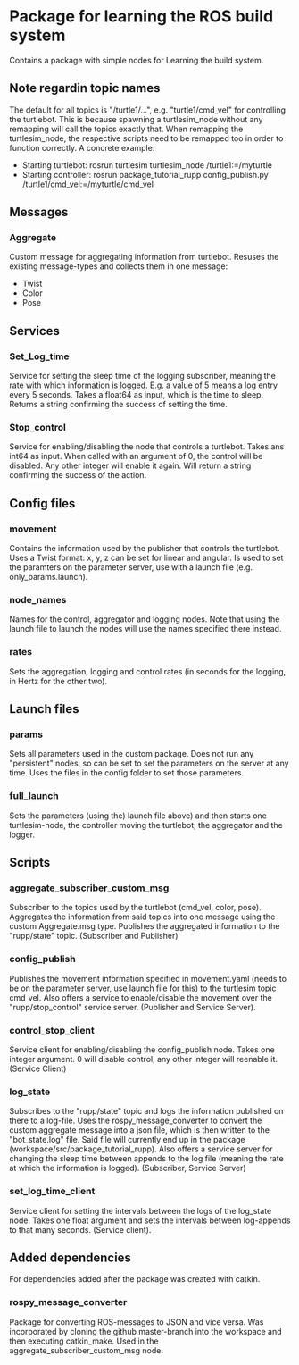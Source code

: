 # Package for learning the ROS build system
Contains a package with simple nodes for Learning the build system.

## Note regardin topic names
The default for all topics is "/turtle1/...", e.g. "turtle1/cmd_vel" for controlling the turtlebot. This is because spawning a turtlesim_node without any remapping will call the topics exactly that. When remapping the turtlesim_node, the respective scripts need to be remapped too in order to function correctly. A concrete example:
  - Starting turtlebot: rosrun turtlesim turtlesim_node /turtle1:=/myturtle
  - Starting controller: rosrun package_tutorial_rupp config_publish.py /turtle1/cmd_vel:=/myturtle/cmd_vel

## Messages
 
### Aggregate 
Custom message for aggregating information from turtlebot. 
Resuses the existing message-types and collects them in one message:
  - Twist
  - Color
  - Pose

## Services 
### Set_Log_time
Service for setting the sleep time of the logging subscriber, meaning the rate with which information is logged. E.g. a value of 5 means a log entry every 5 seconds. Takes a float64 as input, which is the time to sleep. Returns a string confirming the success of setting the time.

### Stop_control
Service for enabling/disabling the node that controls a turtlebot. Takes ans int64 as input. When called with an argument of 0, the control will be disabled. Any other integer will enable it again. Will return a string confirming the success of the action.

## Config files
### movement
Contains the information used by the publisher that controls the turtlebot. Uses a Twist format: x, y, z can be set for linear and angular. Is used to set the paramters on the parameter server, use with a launch file (e.g. only_params.launch).

### node_names
Names for the control, aggregator and logging nodes. Note that using the launch file to launch the nodes will use the names specified there instead.

### rates
Sets the aggregation, logging and control rates (in seconds for the logging, in Hertz for the other two).

## Launch files
### params
Sets all parameters used in the custom package. Does not run any "persistent" nodes, so can be set to set the parameters on the server at any time. Uses the files in the config folder to set those parameters.

### full_launch
Sets the parameters (using the) launch file above) and then starts one turtlesim-node, the controller moving the turtlebot, the aggregator and the logger.

## Scripts
### aggregate_subscriber_custom_msg
Subscriber to the topics used by the turtlebot (cmd_vel, color, pose). Aggregates the information from said topics into one message using the custom Aggregate.msg type. Publishes the aggregated information to the "rupp/state" topic. (Subscriber and Publisher)

### config_publish
Publishes the movement information specified in movement.yaml (needs to be on the parameter server, use launch file for this) to the turtlesim topic cmd_vel. Also offers a service to enable/disable the movement over the "rupp/stop_control" service server. (Publisher and Service Server).

### control_stop_client
Service client for enabling/disabling the config_publish node. Takes one integer argument. 0 will disable control, any other integer will reenable it. (Service Client)

### log_state
Subscribes to the "rupp/state" topic and logs the information published on there to a log-file. Uses the rospy_message_converter to convert the custom aggregate message into a json file, which is then written to the "bot_state.log" file. Said file will currently end up in the package (workspace/src/package_tutorial_rupp). Also offers a service server for changing the sleep time between appends to the log file (meaning the rate at which the information is logged). (Subscriber, Service Server)

### set_log_time_client
Service client for setting the intervals between the logs of the log_state node. Takes one float argument and sets the intervals between log-appends to that many seconds. (Service client).

## Added dependencies
For dependencies added after the package was created with catkin.
### rospy_message_converter
Package for converting ROS-messages to JSON and vice versa. Was incorporated by cloning the github master-branch into the workspace and then executing catkin_make. Used in the aggregate_subscriber_custom_msg node.
